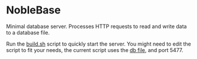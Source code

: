# NobleBase
Minimal database server.
Processes HTTP requests to read and write data to a database file.

Run the [build.sh](build.sh) script to quickly start the server.
You might need to edit the script to fit your needs, the current script uses the [db file](db/db.db), and port 5477.
